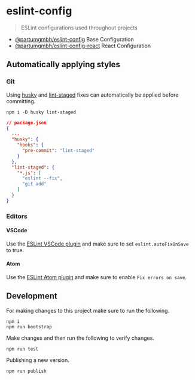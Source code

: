 # eslint-config

> ESLint configurations used throughout projects

- [@partumgmbh/eslint-config](/eslint-config) Base Configuration
- [@partumgmbh/eslint-config-react](/eslint-config-react) React Configuration

## Automatically applying styles

### Git

Using [husky](npm.im/husky) and [lint-staged](npm.im/lint-staged) fixes can automatically be applied before committing.

```
npm i -D husky lint-staged
```

```json
// package.json
{
  ...
  "husky": {
    "hooks": {
      "pre-commit": "lint-staged"
    }
  },
  "lint-staged": {
    "*.js": [
      "eslint --fix",
      "git add"
    ]
  }
}
```

### Editors

#### VSCode

Use the [ESLint VSCode plugin](https://marketplace.visualstudio.com/items?itemName=dbaeumer.vscode-eslint) and make sure to set `eslint.autoFixOnSave` to true.

#### Atom

Use the [ESLint Atom plugin](https://atom.io/packages/linter-eslint) and make sure to enable `Fix errors on save`.

## Development

For making changes to this project make sure to run the following.

```shell
npm i
npm run bootstrap
```

Make changes and then run the following to verify changes.

```shell
npm run test
```

Publishing a new version.

```shell
npm run publish
```
